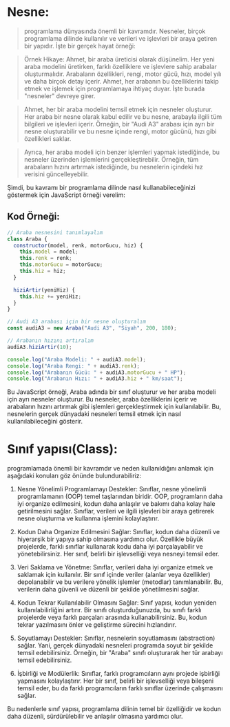 # Nesne:

> programlama dünyasında önemli bir kavramdır. Nesneler, birçok programlama dilinde kullanılır ve verileri ve işlevleri bir araya getiren bir yapıdır. İşte bir gerçek hayat örneği:

> Örnek Hikaye:
> Ahmet, bir araba üreticisi olarak düşünelim. Her yeni araba modelini üretirken, farklı özelliklere ve işlevlere sahip arabalar oluşturmalıdır. Arabaların özellikleri, rengi, motor gücü, hızı, model yılı ve daha birçok detay içerir. Ahmet, her arabanın bu özelliklerini takip etmek ve işlemek için programlamaya ihtiyaç duyar. İşte burada "nesneler" devreye girer.

> Ahmet, her bir araba modelini temsil etmek için nesneler oluşturur. Her araba bir nesne olarak kabul edilir ve bu nesne, arabayla ilgili tüm bilgileri ve işlevleri içerir. Örneğin, bir "Audi A3" arabası için ayrı bir nesne oluşturabilir ve bu nesne içinde rengi, motor gücünü, hızı gibi özellikleri saklar.

> Ayrıca, her araba modeli için benzer işlemleri yapmak istediğinde, bu nesneler üzerinden işlemlerini gerçekleştirebilir. Örneğin, tüm arabaların hızını artırmak istediğinde, bu nesnelerin içindeki hız verisini güncelleyebilir.

Şimdi, bu kavramı bir programlama dilinde nasıl kullanabileceğinizi göstermek için JavaScript örneği verelim:

## Kod Örneği:

```javascript
// Araba nesnesini tanımlayalım
class Araba {
  constructor(model, renk, motorGucu, hiz) {
    this.model = model;
    this.renk = renk;
    this.motorGucu = motorGucu;
    this.hiz = hiz;
  }

  hiziArtir(yeniHiz) {
    this.hiz += yeniHiz;
  }
}

// Audi A3 arabası için bir nesne oluşturalım
const audiA3 = new Araba("Audi A3", "Siyah", 200, 180);

// Arabanın hızını artıralım
audiA3.hiziArtir(10);

console.log("Araba Modeli: " + audiA3.model);
console.log("Araba Rengi: " + audiA3.renk);
console.log("Arabanın Gücü: " + audiA3.motorGucu + " HP");
console.log("Arabanın Hızı: " + audiA3.hiz + " km/saat");
```

Bu JavaScript örneği, Araba adında bir sınıf oluşturur ve her araba modeli için ayrı nesneler oluşturur. Bu nesneler, araba özelliklerini içerir ve arabaların hızını artırmak gibi işlemleri gerçekleştirmek için kullanılabilir. Bu, nesnelerin gerçek dünyadaki nesneleri temsil etmek için nasıl kullanılabileceğini gösterir.

# Sınıf yapısı(Class):

programlamada önemli bir kavramdır ve neden kullanıldığını anlamak için aşağıdaki konuları göz önünde bulundurabiliriz:

1. Nesne Yönelimli Programlamayı Destekler:
   Sınıflar, nesne yönelimli programlamanın (OOP) temel taşlarından biridir. OOP, programların daha iyi organize edilmesini, kodun daha anlaşılır ve bakımı daha kolay hale getirilmesini sağlar. Sınıflar, verileri ve ilgili işlevleri bir araya getirerek nesne oluşturma ve kullanma işlemini kolaylaştırır.

2. Kodun Daha Organize Edilmesini Sağlar:
   Sınıflar, kodun daha düzenli ve hiyerarşik bir yapıya sahip olmasına yardımcı olur. Özellikle büyük projelerde, farklı sınıflar kullanarak kodu daha iyi parçalayabilir ve yönetebilirsiniz. Her sınıf, belirli bir işlevselliği veya nesneyi temsil eder.

3. Veri Saklama ve Yönetme:
   Sınıflar, verileri daha iyi organize etmek ve saklamak için kullanılır. Bir sınıf içinde veriler (alanlar veya özellikler) depolanabilir ve bu verilere yönelik işlemler (metodlar) tanımlanabilir. Bu, verilerin daha güvenli ve düzenli bir şekilde yönetilmesini sağlar.

4. Kodun Tekrar Kullanılabilir Olmasını Sağlar:
   Sınıf yapısı, kodun yeniden kullanılabilirliğini artırır. Bir sınıfı oluşturduğunuzda, bu sınıfı farklı projelerde veya farklı parçaları arasında kullanabilirsiniz. Bu, kodun tekrar yazılmasını önler ve geliştirme sürecini hızlandırır.

5. Soyutlamayı Destekler:
   Sınıflar, nesnelerin soyutlamasını (abstraction) sağlar. Yani, gerçek dünyadaki nesneleri programda soyut bir şekilde temsil edebilirsiniz. Örneğin, bir "Araba" sınıfı oluşturarak her tür arabayı temsil edebilirsiniz.

6. İşbirliği ve Modülerlik:
   Sınıflar, farklı programcıların aynı projede işbirliği yapmasını kolaylaştırır. Her bir sınıf, belirli bir işlevselliği veya bileşeni temsil eder, bu da farklı programcıların farklı sınıflar üzerinde çalışmasını sağlar.

Bu nedenlerle sınıf yapısı, programlama dilinin temel bir özelliğidir ve kodun daha düzenli, sürdürülebilir ve anlaşılır olmasına yardımcı olur.
